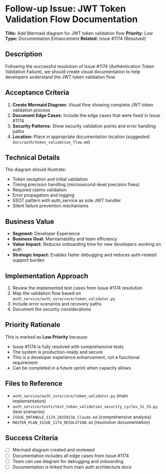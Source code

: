 # Follow-up Issue: JWT Token Validation Flow Documentation

**Title:** Add Mermaid diagram for JWT token validation flow
**Priority:** Low
**Type:** Documentation Enhancement
**Related:** Issue #1174 (Resolved)

## Description

Following the successful resolution of Issue #1174 (Authentication Token Validation Failure), we should create visual documentation to help developers understand the JWT token validation flow.

## Acceptance Criteria

1. **Create Mermaid Diagram:** Visual flow showing complete JWT token validation process
2. **Document Edge Cases:** Include the edge cases that were fixed in Issue #1174
3. **Security Patterns:** Show security validation points and error handling paths
4. **Location:** Place in appropriate documentation location (suggested: `docs/auth/token_validation_flow.md`)

## Technical Details

The diagram should illustrate:
- Token reception and initial validation
- Timing precision handling (microsecond-level precision fixes)
- Required claims validation
- Error propagation and logging
- SSOT pattern with auth_service as sole JWT handler
- Silent failure prevention mechanisms

## Business Value

- **Segment:** Developer Experience
- **Business Goal:** Maintainability and team efficiency
- **Value Impact:** Reduces onboarding time for new developers working on auth
- **Strategic Impact:** Enables faster debugging and reduces auth-related support burden

## Implementation Approach

1. Review the implemented test cases from Issue #1174 resolution
2. Map the validation flow based on `auth_service/auth_core/core/token_validator.py`
3. Include error scenarios and recovery paths
4. Document the security considerations

## Priority Rationale

This is marked as **Low Priority** because:
- Issue #1174 is fully resolved with comprehensive tests
- The system is production-ready and secure
- This is a developer experience enhancement, not a functional requirement
- Can be completed in a future sprint when capacity allows

## Files to Reference

- `auth_service/auth_core/core/token_validator.py` (main implementation)
- `auth_service/tests/test_token_validation_security_cycles_31_35.py` (test scenarios)
- `ISSUE_UNTANGLE_1174_20250116_Claude.md` (comprehensive analysis)
- `MASTER_PLAN_ISSUE_1174_RESOLUTION.md` (resolution documentation)

## Success Criteria

- [ ] Mermaid diagram created and reviewed
- [ ] Documentation includes all edge cases from Issue #1174
- [ ] Team can use diagram for debugging and onboarding
- [ ] Documentation is linked from main auth architecture docs